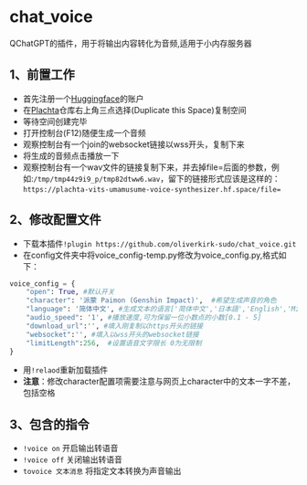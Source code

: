 # chat_voice
QChatGPT的插件，用于将输出内容转化为音频,适用于小内存服务器

## 1、前置工作
- 首先注册一个[Huggingface](https://huggingface.co/)的账户
- 在[Plachta](https://huggingface.co/spaces/Plachta/VITS-Umamusume-voice-synthesizer)仓库右上角三点选择(Duplicate this Space)复制空间
- 等待空间创建完毕
- 打开控制台(F12)随便生成一个音频
- 观察控制台有一个join的websocket链接以wss开头，复制下来
- 将生成的音频点击播放一下
- 观察控制台有一个wav文件的链接复制下来，并去掉file=后面的参数，例如:`/tmp/tmp44z9i9_p/tmp82dtww6.wav`，留下的链接形式应该是这样的：
`https://plachta-vits-umamusume-voice-synthesizer.hf.space/file=`
## 2、修改配置文件
- 下载本插件`!plugin https://github.com/oliverkirk-sudo/chat_voice.git`
- 在config文件夹中将voice_config-temp.py修改为voice_config.py,格式如下：
```python
voice_config = {
    "open": True, #默认开关
    "character": '派蒙 Paimon (Genshin Impact)',  #希望生成声音的角色
    "language": '简体中文', #生成文本的语言['简体中文','日本語','English','Mix']
    "audio_speed": '1', #播放速度,可为保留一位小数点的小数[0.1 - 5]
    "download_url":'', #填入刚复制以https开头的链接
    "websocket":'', #填入以wss开头的websocket链接
    "limitLength":256,  #设置语音文字限长 0为无限制
}
```
- 用`!relaod`重新加载插件
- <strong>注意</strong>：修改character配置项需要注意与网页上character中的文本一字不差，包括空格
## 3、包含的指令
- `!voice on` 开启输出转语音
- `!voice off` 关闭输出转语音
- `tovoice 文本消息` 将指定文本转换为声音输出
